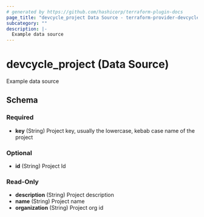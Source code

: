 ```yaml
---
# generated by https://github.com/hashicorp/terraform-plugin-docs
page_title: "devcycle_project Data Source - terraform-provider-devcycle"
subcategory: ""
description: |-
  Example data source
---
```


# devcycle_project (Data Source)

Example data source



<!-- schema generated by tfplugindocs -->
## Schema

### Required

- **key** (String) Project key, usually the lowercase, kebab case name of the project

### Optional

- **id** (String) Project Id

### Read-Only

- **description** (String) Project description
- **name** (String) Project name
- **organization** (String) Project org id


